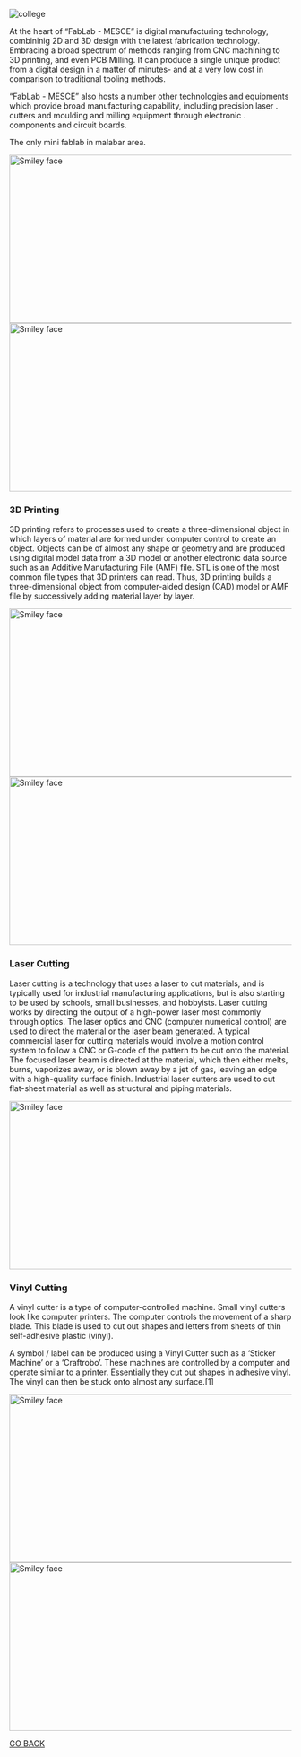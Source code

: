 ![college](https://user-images.githubusercontent.com/30692817/29888553-2e3d16dc-8d76-11e7-8a85-f9da19e0ea39.jpg)

At the heart of “FabLab - MESCE” is digital manufacturing technology,
combininig 2D and 3D design with the latest fabrication technology. Embracing
a broad spectrum of methods ranging from CNC machining to 3D printing, and
even PCB Milling. It can produce a single unique product from a digital design
in a matter of minutes- and at a very low cost in comparison to traditional tooling
methods.


“FabLab - MESCE” also hosts a number other technologies and equipments
which provide broad manufacturing capability, including precision laser
. cutters and moulding and milling equipment through electronic
. components and circuit boards.


The only mini fablab in malabar area.

<img src="https://user-images.githubusercontent.com/30692817/29534343-79635062-866a-11e7-945a-c8b8c60cf883.jpg" alt="Smiley face" height="300" width="600">

<img src="https://user-images.githubusercontent.com/30692817/29534382-a6b7013a-866a-11e7-81e5-dfbe7451592d.jpg" alt="Smiley face" height="300" width="600">


### 3D Printing

3D printing refers to processes used to create a three-dimensional object in which layers of material are formed under computer control to create an object. Objects can be of almost any shape or geometry and are produced using digital model data from a 3D model or another electronic data source such as an Additive Manufacturing File (AMF) file. STL is one of the most common file types that 3D printers can read. Thus, 3D printing builds a three-dimensional object from computer-aided design (CAD) model or AMF file by successively adding material layer by layer.


<img src="https://user-images.githubusercontent.com/30692817/29534350-854a21ee-866a-11e7-8135-6321e2874798.jpg" alt="Smiley face" height="300" width="600">

<img src="https://user-images.githubusercontent.com/30692817/29534357-8d91e10c-866a-11e7-824b-6f8704ae6c25.jpg" alt="Smiley face" height="300" width="600">

### Laser Cutting

Laser cutting is a technology that uses a laser to cut materials, and is typically used for industrial manufacturing applications, but is also starting to be used by schools, small businesses, and hobbyists. Laser cutting works by directing the output of a high-power laser most commonly through optics. The laser optics and CNC (computer numerical control) are used to direct the material or the laser beam generated. A typical commercial laser for cutting materials would involve a motion control system to follow a CNC or G-code of the pattern to be cut onto the material. The focused laser beam is directed at the material, which then either melts, burns, vaporizes away, or is blown away by a jet of gas, leaving an edge with a high-quality surface finish. Industrial laser cutters are used to cut flat-sheet material as well as structural and piping materials.

<img src="https://user-images.githubusercontent.com/30692817/29534359-8f45be38-866a-11e7-9079-0ae3d1a27129.jpg" alt="Smiley face" height="300" width="600">

### Vinyl Cutting

A vinyl cutter is a type of computer-controlled machine. Small vinyl cutters look like computer printers. The computer controls the movement of a sharp blade. This blade is used to cut out shapes and letters from sheets of thin self-adhesive plastic (vinyl).

A symbol / label can be produced using a Vinyl Cutter such as a ‘Sticker Machine’ or a ‘Craftrobo’. These machines are controlled by a computer and operate similar to a printer. Essentially they cut out shapes in adhesive vinyl. The vinyl can then be stuck onto almost any surface.[1]

<img src="https://user-images.githubusercontent.com/30692817/29534368-976981d0-866a-11e7-8959-bbd4e3429d7c.jpg" alt="Smiley face" height="300" width="600">

<img src="https://user-images.githubusercontent.com/30692817/29534384-a83c49ac-866a-11e7-89f6-0bd979e9c4e7.jpg" alt="Smiley face" height="300" width="600">




[GO BACK](aleesham16.github.io)
